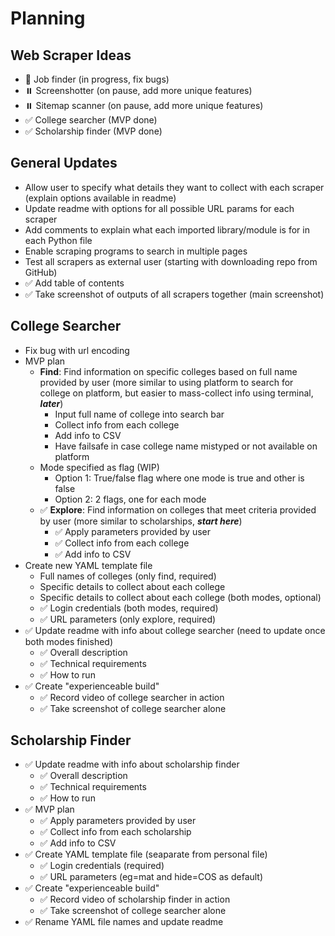# Planning

## Web Scraper Ideas
- 🚧 Job finder (in progress, fix bugs)
- ⏸️ Screenshotter (on pause, add more unique features)
- ⏸️ Sitemap scanner (on pause, add more unique features)
- ✅ College searcher (MVP done)
- ✅ Scholarship finder (MVP done)

## General Updates
- Allow user to specify what details they want to collect with each scraper (explain options available in readme)
- Update readme with options for all possible URL params for each scraper
- Add comments to explain what each imported library/module is for in each Python file
- Enable scraping programs to search in multiple pages
- Test all scrapers as external user (starting with downloading repo from GitHub)
- ✅ Add table of contents
- ✅ Take screenshot of outputs of all scrapers together (main screenshot)

## College Searcher
- Fix bug with url encoding
- MVP plan
    - **Find**: Find information on specific colleges based on full name provided by user (more similar to using platform to search for college on platform, but easier to mass-collect info using terminal, **_later_**)
        - Input full name of college into search bar
        - Collect info from each college
        - Add info to CSV
        - Have failsafe in case college name mistyped or not available on platform
    - Mode specified as flag (WIP)
        - Option 1: True/false flag where one mode is true and other is false
        - Option 2: 2 flags, one for each mode
    - ✅ **Explore**: Find information on colleges that meet criteria provided by user (more similar to scholarships, **_start here_**)
        - ✅ Apply parameters provided by user
        - ✅ Collect info from each college
        - ✅ Add info to CSV
- Create new YAML template file
    - Full names of colleges (only find, required)
    - Specific details to collect about each college
    - Specific details to collect about each college (both modes, optional)
    - ✅ Login credentials (both modes, required)
    - ✅ URL parameters (only explore, required)
- ✅ Update readme with info about college searcher (need to update once both modes finished)
    - ✅ Overall description
    - ✅ Technical requirements
    - ✅ How to run
- ✅ Create "experienceable build"
    - ✅ Record video of college searcher in action
    - ✅ Take screenshot of college searcher alone

## Scholarship Finder
- ✅ Update readme with info about scholarship finder
    - ✅ Overall description
    - ✅ Technical requirements
    - ✅ How to run
- ✅ MVP plan
    - ✅ Apply parameters provided by user
    - ✅ Collect info from each scholarship
    - ✅ Add info to CSV
- ✅ Create YAML template file (seaparate from personal file)
    - ✅ Login credentials (required)
    - ✅ URL parameters (eg=mat and hide=COS as default)
- ✅ Create "experienceable build"
    - ✅ Record video of scholarship finder in action
    - ✅ Take screenshot of college searcher alone
- ✅ Rename YAML file names and update readme